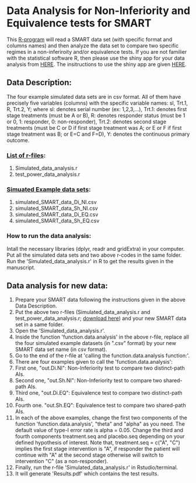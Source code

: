 # Data Analysis for Non-Inferiority and Equivalence tests for SMART

This [R-program](https://github.com/palashghosh1/Simulation_Non_Inferiority_Equivalence_SMART/tree/master/Data_Analysis_R_Code) will read a SMART data set (with specific format and columns names) and then analyze the data set to compare two specific regimes in a non-inferiroity and/or equivalence tests. If you are not familier with the statistical software R, then please use the shiny app for your data analysis from [HERE](https://palash.shinyapps.io/NI_EQ/). The insitructions to use the shiny app are given [HERE](https://github.com/palashghosh1/Simulation_Non_Inferiority_Equivalence_SMART/blob/master/How_to_use_the_Shiny_App.md).


## Data Description:

The four example simulated data sets are in csv format. All of them have precisely five variables (columns) with the specific variable names: sl, Trt.1, R, Trt.2, Y; where sl: denotes serial number (ex: 1,2,3,...), Trt.1: denotes first stage treatments (must be A or B), R: denotes responder status (must be 1 or 0, 1: responder, 0: non-responder), Trt.2: denotes second stage treatments (must be C or D if first stage treatment was A; or E or F if first stage treatment was B; or E=C and F=D), Y: denotes the continuous primary outcome. 

### [List of r-files](https://github.com/palashghosh1/Simulation_Non_Inferiority_Equivalence_SMART/tree/master/Data_Analysis_R_Code): 

1. Simulated_data_analysis.r
2. test_power_data_analysis.r

### [Simuated Example data sets](https://github.com/palashghosh1/Simulation_Non_Inferiority_Equivalence_SMART/tree/master/Data_Analysis_R_Code):

1. simulated_SMART_data_Di_NI.csv
2. simulated_SMART_data_Sh_NI.csv
3. simulated_SMART_data_Di_EQ.csv
4. simulated_SMART_data_Sh_EQ.csv


### How to run the data analysis:
Intall the necessary libraries (dplyr, readr and gridExtra) in your computer. Put all the simulated data sets and two above r-codes in the same folder. Run the 'Simulated_data_analysis.r' in R to get the results given in the manuscript.


## Data analysis for new data:

1. Prepare your SMART data following the instructions given in the above Data Description.
2. Put the above two r-files (Simulated_data_analysis.r and test_power_data_analysis.r; [download here](https://github.com/palashghosh1/Simulation_Non_Inferiority_Equivalence_SMART/tree/master/Data_Analysis_R_Code)) and your new SMART data set in a same folder.
3. Open the 'Simulated_data_analysis.r'.
4. Inside the function 'function.data.analysis' in the above r-file, replace all the four simulated example datasets (in ".csv" format) by your new SMART data set name (in csv format).
5. Go to the end of the r-file at 'calling the function.data.analysis function:'. 
6. There are four examples given to call the 'function.data.analysis': 
7. First one, "out.Di.NI": Non-Inferiority test to compare two distinct-path AIs. 
8. Second one, "out.Sh.NI": Non-Inferiority test to compare two shared-path AIs. 
9. Third one, "out.Di.EQ": Equivalence test to compare two distinct-path AIs. 
10. Fourth one. "out.Sh.EQ": Equivalence test to compare two shared-path AIs. 
11. In each of the above examples, change the first two components of the function 'function.data.analysis', "theta" and "alpha" as you need. The default value of type-I error rate is alpha = 0.05. Change the third and fourth components treatment.seq and placebo.seq depending on your defined hypothesis of interest. Note that, treatment.seq = c("A", "C") implies the first stage intervention is "A", if responder the patient will continue with "A" at the second stage otherwise will switch to intervention "C" (as a non-responder). 
12. Finally, run the r-file 'Simulated_data_analysis.r' in Rstudio/terminal.
13. It will generate 'Results.pdf' which contains the test results. 


